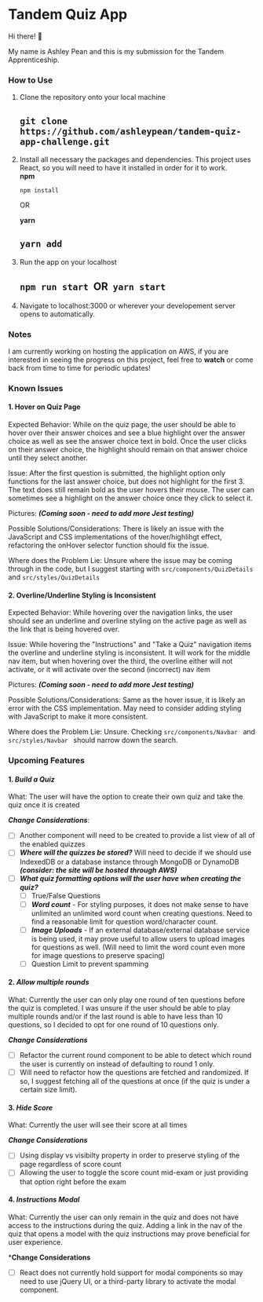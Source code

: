 # Tandem Quiz App
Hi there! 	&#x1f44b;  

My name is Ashley Pean and this is my submission for the Tandem Apprenticeship. 

### How to Use
1. Clone the repository onto your local machine  

    ```git clone https://github.com/ashleypean/tandem-quiz-app-challenge.git```
    ---
2. Install all necessary the packages and dependencies. This project uses React, so you will need to have it installed in order for it to work.  
   **npm** 

    ```npm install```  
    
    OR
    
   **yarn**  

    ```yarn add```
    ---
3. Run the app on your localhost  

    ```npm run start```&nbsp;  OR &nbsp;```yarn start```
    ---
4. Navigate to localhost:3000 or wherever your developement server opens to automatically.
    
### Notes

I am currently working on hosting the application on AWS, if you are interested in seeing the progress on this project, feel free to **watch** or come back from time to time for periodic updates!

### Known Issues

#### 1. Hover on Quiz Page

Expected Behavior: While on the quiz page, the user should be able to hover over their answer choices and see a blue highlight over the answer choice as well as see the answer choice text in bold. Once the user clicks on their answer choice, the highlight should remain on that answer choice until they select another.

Issue:  After the first question is submitted, the highlight option only functions for the last answer choice, but does not highlight for the first 3. The text does still remain bold as the user hovers their mouse. The user can sometimes see a highlight on the answer choice once they click to select it. 

Pictures: ***(Coming soon - need to add more Jest testing)***

Possible Solutions/Considerations: There is likely an issue with the JavaScript and CSS implementations of the hover/highlihgt effect, refactoring the onHover selector function should fix the issue. 

Where does the Problem Lie: Unsure where the issue may be coming through in the code, but I suggest starting with ```src/components/QuizDetails ``` and ```src/styles/QuizDetails```

#### 2. Overline/Underline Styling is Inconsistent

Expected Behavior: While hovering over the navigation links, the user should see an underline and overline styling on the active page as well as the link that is being hovered over. 

Issue: While hovering the "Instructions" and "Take a Quiz" navigation items the overline and underline styling is inconsistent. It will work for the middle nav item, but when hovering over the third, the overline either will not activate, or it will activate over the second (incorrect) nav item

Pictures: ***(Coming soon - need to add more Jest testing)***

Possible Solutions/Considerations: Same as the hover issue, it is likely an error with the CSS implementation. May need to consider adding styling with JavaScript to make it more consistent. 

Where does the Problem Lie: Unsure. Checking ```src/components/Navbar ``` and ```src/styles/Navbar ``` should narrow down the search.

### Upcoming Features

#### 1. ***Build a Quiz*** 

What: The user will have the option to create their own quiz and take the quiz once it is created

***Change Considerations***: 
- [ ] Another component will need to be created to provide a list view of all of the enabled quizzes
 - [ ] ***Where will the quizzes be stored?*** Will need to decide if we should use IndexedDB or a database instance through MongoDB or DynamoDB ***(consider: the site will be hosted through AWS)***
 - [ ] ***What quiz formatting options will the user have when creating the quiz?***
   - [ ] True/False Questions
   - [ ] ***Word count*** - For styling purposes, it does not make sense to have unlimited an unlimited word count when creating questions. Need to find a reasonable limit for question word/character count.
   - [ ] ***Image Uploads*** - If an external database/external database service is being used, it may prove useful to allow users to upload images for questions as well. (Will need to limit the word count even more for image questions to preserve spacing)
   - [ ] Question Limit to prevent spamming

#### 2. ***Allow multiple rounds***

What: Currently the user can only play one round of ten questions before the quiz is completed. I was unsure if the user should be able to play multiple rounds and/or if the last round is able to have less than 10 questions, so I decided to opt for one round of 10 questions only.

***Change Considerations***
- [ ] Refactor the current round component to be able to detect which round the user is currently on instead of defaulting to round 1 only. 
- [ ] Will need to refactor how the questions are fetched and randomized. If so, I suggest fetching all of the questions at once (if the quiz is under a certain size limit). 

#### 3. ***Hide Score***

What: Currently the user will see their score at all times 

***Change Considerations*** 
- [ ] Using display vs visibilty property in order to preserve styling of the page regardless of score count
- [ ] Allowing the user to toggle the score count mid-exam or just providing that option right before the exam

#### 4. ***Instructions Modal***
What: Currently the user can only remain in the quiz and does not have access to the instructions during the quiz. Adding a link in the nav of the quiz that opens a model with the quiz instructions may prove beneficial for user experience. 

***Change Considerations** 
- [ ] React does not currently hold support for modal components so may need to use jQuery UI, or a third-party library to activate the modal component.











